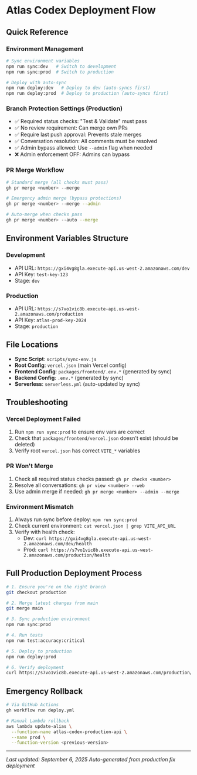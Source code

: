 # Atlas Codex Deployment Flow

## Quick Reference

### Environment Management
```bash
# Sync environment variables
npm run sync:dev   # Switch to development
npm run sync:prod  # Switch to production

# Deploy with auto-sync
npm run deploy:dev   # Deploy to dev (auto-syncs first)
npm run deploy:prod  # Deploy to production (auto-syncs first)
```

### Branch Protection Settings (Production)
- ✅ Required status checks: "Test & Validate" must pass
- ✅ No review requirement: Can merge own PRs
- ✅ Require last push approval: Prevents stale merges
- ✅ Conversation resolution: All comments must be resolved
- ✅ Admin bypass allowed: Use `--admin` flag when needed
- ❌ Admin enforcement OFF: Admins can bypass

### PR Merge Workflow
```bash
# Standard merge (all checks must pass)
gh pr merge <number> --merge

# Emergency admin merge (bypass protections)
gh pr merge <number> --merge --admin

# Auto-merge when checks pass
gh pr merge <number> --auto --merge
```

## Environment Variables Structure

### Development
- API URL: `https://gxi4vg8gla.execute-api.us-west-2.amazonaws.com/dev`
- API Key: `test-key-123`
- Stage: `dev`

### Production
- API URL: `https://s7vo1vic8b.execute-api.us-west-2.amazonaws.com/production`
- API Key: `atlas-prod-key-2024`
- Stage: `production`

## File Locations
- **Sync Script**: `scripts/sync-env.js`
- **Root Config**: `vercel.json` (main Vercel config)
- **Frontend Config**: `packages/frontend/.env.*` (generated by sync)
- **Backend Config**: `.env.*` (generated by sync)
- **Serverless**: `serverless.yml` (auto-updated by sync)

## Troubleshooting

### Vercel Deployment Failed
1. Run `npm run sync:prod` to ensure env vars are correct
2. Check that `packages/frontend/vercel.json` doesn't exist (should be deleted)
3. Verify root `vercel.json` has correct `VITE_*` variables

### PR Won't Merge
1. Check all required status checks passed: `gh pr checks <number>`
2. Resolve all conversations: `gh pr view <number> --web`
3. Use admin merge if needed: `gh pr merge <number> --admin --merge`

### Environment Mismatch
1. Always run sync before deploy: `npm run sync:prod`
2. Check current environment: `cat vercel.json | grep VITE_API_URL`
3. Verify with health check:
   - Dev: `curl https://gxi4vg8gla.execute-api.us-west-2.amazonaws.com/dev/health`
   - Prod: `curl https://s7vo1vic8b.execute-api.us-west-2.amazonaws.com/production/health`

## Full Production Deployment Process

```bash
# 1. Ensure you're on the right branch
git checkout production

# 2. Merge latest changes from main
git merge main

# 3. Sync production environment
npm run sync:prod

# 4. Run tests
npm run test:accuracy:critical

# 5. Deploy to production
npm run deploy:prod

# 6. Verify deployment
curl https://s7vo1vic8b.execute-api.us-west-2.amazonaws.com/production/health
```

## Emergency Rollback

```bash
# Via GitHub Actions
gh workflow run deploy.yml

# Manual Lambda rollback
aws lambda update-alias \
  --function-name atlas-codex-production-api \
  --name prod \
  --function-version <previous-version>
```

---
*Last updated: September 6, 2025*
*Auto-generated from production fix deployment*